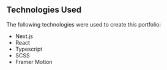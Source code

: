 

## Technologies Used

The following technologies were used to create this portfolio:

- Next.js
- React
- Typescript
- SCSS
- Framer Motion

